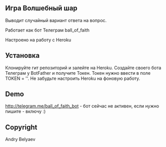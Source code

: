 
##  Игра Волшебный шар

Выводит случайный вариант ответа на вопрос.

Работает как бот Телеграм ball_of_faith

Настроено на работу с Heroku

## Установка

Клонируйте гит репозиторий и залейте на Heroku. Создайте своего бота Телеграм у BotFather и получите Токен. Токен нужно ввести в поле TOKEN = ''. Не забудьте настроить Heroku на фоновую работу.

## Demo

http://telegram.me/ball_of_faith_bot - бот сейчас не активен, если нужно пишите - включу :)

##  Copyright
Andry Belyaev
